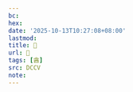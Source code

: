 ```yaml
---
bc:
hex:
date: '2025-10-13T10:27:08+08:00'
lastmod:
title: 􃝣
url: 􃝣
tags: [酓]
src: DCCV
note:
---
```

